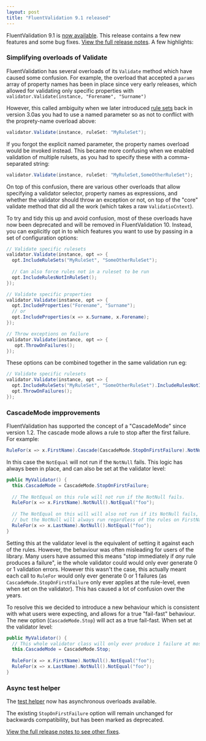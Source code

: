 ```yaml
---
layout: post
title: "FluentValidation 9.1 released"
---
```


FluentValidation 9.1 is [now available](https://nuget.org/packages/fluentvalidation). This release contains a few new features and some bug fixes. [View the full release notes](https://github.com/FluentValidation/FluentValidation/releases/tag/9.1.0). A few highlights:

### Simplifying overloads of Validate

FluentValidation has several overloads of its `Validate` method which have caused some confusion. For example, the overload that accepted a `params` array of property names has been in place since very early releases, 
which allowed for validating only specific properties with `validator.Validate(instance, "Forename", "Surname")` 

However, this called ambiguity when we later introduced [rule sets](https://docs.fluentvalidation.net/en/latest/rulesets.html) back in version 3.0as you had to use a named parameter so as not to conflict with the proprety-name overload above:

```csharp
validator.Validate(instance, ruleSet: "MyRuleSet");
```

If you forgot the explicit named parameter, the property names overload would be invoked instead. This became more confusing when we enabled validation of multiple rulsets, as you had to specify these
with a comma-separated string:

```csharp
validator.Validate(instance, ruleSet: "MyRuleSet,SomeOtherRuleSet");
```

On top of this confusion, there are various other overloads that allow specifying a validator selector, property names as expressions, and whether the validator should throw an exception or not, on top of the "core" validate method that did all the work (which takes a raw `ValidatioCntext`). 

To try and tidy this up and avoid confusion, most of these overloads have now been deprecated and will be removed in FluentValidation 10. Instead, you can explicitly opt in to which features you want to use by passing in a set of configuration options:

```csharp
// Validate specific rulesets
validator.Validate(instance, opt => {
  opt.IncludeRuleSets("MyRuleSet", "SomeOtherRuleSet");
  
  // Can also force rules not in a ruleset to be run
  opt.IncludeRulesNotInRuleSet();
});

// Validate specific properties
validator.Validate(instance, opt => {
  opt.IncludeProperties("Forename", "Surname");
  // or
  opt.IncludeProperties(x => x.Surname, x.Forename);
});

// Throw exceptions on failure
validator.Validate(instance, opt => {
   opt.ThrowOnFailures();
});
```

These options can be combined together in the same validation run eg:

```csharp
// Validate specific rulesets
validator.Validate(instance, opt => {
  opt.IncludeRuleSets("MyRuleSet", "SomeOtherRuleSet").IncludeRulesNotInRuleSet();
  opt.ThrowOnFailures();
});
```



### CascadeMode impprovements

FluentValidation has supported the concept of a "CascadeMode" since version 1.2. The cascade mode allows a rule to stop after the first failure. For example:

```csharp
RuleFor(x => x.FirstName).Cascade(CascadeMode.StopOnFirstFailure).NotNull().NotEqual("foo");
```

In this case the `NotEqual` will not run if the `NotNull` fails. This logic has always been in place, and can also be set at the validator level:

```csharp
public MyValidator() {
  this.CascadeMode = CascadeMode.StopOnFirstFailure;
  
  // The NotEqual on this rule will not run if the NotNull fails.
  RuleFor(x => x.FirstName).NotNull().NotEqual("foo");
  
  // The NotEqual on this will will also not run if its NotNull fails, 
  // but the NotNull will always run regardless of the rules on FirstName above
  RuleFor(x => x.LastName).NotNull().NotEqual("foo");
}
```

Setting this at the validator level is the equivalent of setting it against each of the rules. However, the behaviour was often misleading for users of the library. 
Many users have assumed this means "stop immediately if *any* rule produces a failure", ie the whole validator could would only ever generate 0 or 1 validation errors. 
However this wasn't the case, this actually meant each call to `RuleFor` would only ever generate 0 or 1 failures (as `CascadeMode.StopOnFirstFailure` only ever applies at the rule-level, even when set on the validator). 
This has caused a lot of confusion over the years.

To resolve this we decided to introduce a new behaviour which is consistent with what users were expecting, and allows for a true "fail-fast" behaviour. The new option (`CascadeMode.Stop`) will act as a true fail-fast. When set at the validator level:

```csharp
public MyValidator() {
  // This whole validator class will only ever produce 1 failure at most.
  this.CascadeMode = CascadeMode.Stop;
  
  RuleFor(x => x.FirstName).NotNull().NotEqual("foo");
  RuleFor(x => x.LastName).NotNull().NotEqual("foo");
}
```

### Async test helper

The [test helper](https://docs.fluentvalidation.net/en/latest/testing.html) now has asynchronous overloads available.

The existing `StopOnFirstFailure` option will remain unchanged for backwards compatibility, but has been marked as deprecated.

[View the full release notes to see other fixes](https://github.com/FluentValidation/FluentValidation/releases/tag/9.1.0).
